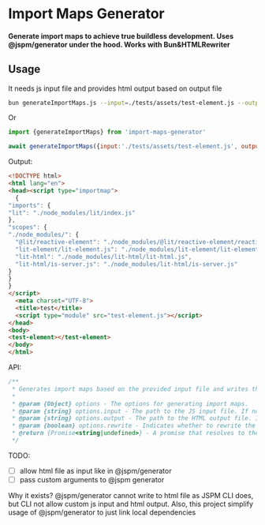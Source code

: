# Import Maps Generator

#### Generate import maps to achieve true buildless development. Uses @jspm/generator under the hood. Works with Bun&HTMLRewriter
## Usage
It needs js input file and provides html output based on output file
```bash
bun generateImportMaps.js --input=./tests/assets/test-element.js --output=./tests/assets/test.html
```
Or
```js
import {generateImportMaps} from 'import-maps-generator'

await generateImportMaps({input:'./tests/assets/test-element.js', output:'./tests/assets/test.html'})
```
Output:
```html
<!DOCTYPE html>
<html lang="en">
<head><script type="importmap">
  {
"imports": {
"lit": "./node_modules/lit/index.js"
},
"scopes": {
"./node_modules/": {
  "@lit/reactive-element": "./node_modules/@lit/reactive-element/reactive-element.js",
  "lit-element/lit-element.js": "./node_modules/lit-element/lit-element.js",
  "lit-html": "./node_modules/lit-html/lit-html.js",
  "lit-html/is-server.js": "./node_modules/lit-html/is-server.js"
}
}
}
</script>
  <meta charset="UTF-8">
  <title>test</title>
  <script type="module" src="test-element.js"></script>
</head>
<body>
<test-element></test-element>
</body>
</html>
```
API:
```js
/**
 * Generates import maps based on the provided input file and writes the result to the output file.
 *
 * @param {Object} options - The options for generating import maps.
 * @param {string} options.input - The path to the JS input file. If not provided, the value from the `process.env.input` environment variable is used.
 * @param {string} options.output - The path to the HTML output file. If not provided, the value from the `process.env.output` environment variable is used.
 * @param {boolean} options.rewrite - Indicates whether to rewrite the Import Maps of the HTML output file with the generated import maps. If not provided, the value from the `process.env.rewrite` environment variable is used. Defaults to `true`.
 * @return {Promise<string|undefined>} - A promise that resolves to the generated import map as a string if `output` is not provided. Otherwise, it resolves to `undefined`.
 */
```

TODO:
- [ ] allow html file as input like in @jspm/generator
- [ ] pass custom arguments to @jspm generator

Why it exists? @jspm/generator cannot write to html file as JSPM CLI does, but CLI not allow custom js input and html output. Also, this project simplify usage of @jspm/generator to just link local dependencies